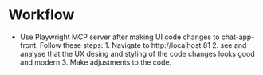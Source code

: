 # Workflow
- Use Playwright MCP server after making UI code changes to chat-app-front. Follow these steps: 1. Navigate to http://localhost:81 2. see and analyse that the UX desing and styling of the code changes looks good and modern 3. Make adjustments to the code.

